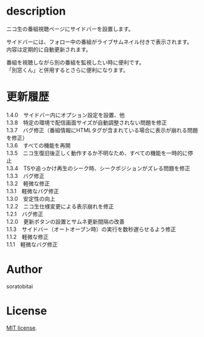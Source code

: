 # description
ニコ生の番組視聴ページにサイドバーを設置します。  
  
サイドバーには、フォロー中の番組がライブサムネイル付きで表示されます。  
内容は定期的に自動更新されます。  
  
番組を視聴しながら別の番組を監視したい時に便利です。  
「別窓くん」と併用するとさらに便利になります。  
  
# 更新履歴
1.4.0　サイドバー内にオプション設定を設置、他  
1.3.8　特定の環境で配信画面サイズが自動調整されない問題を修正  
1.3.7　バグ修正（番組情報にHTMLタグが含まれている場合に表示が崩れる問題を修正）  
1.3.6　すべての機能を再開  
1.3.5　ニコ生復旧後正しく動作するか不明なため、すべての機能を一時的に停止  
1.3.4　TSや追っかけ再生のシーク時、シークポジションがズレる問題を修正  
1.3.3　バグ修正  
1.3.2　軽微な修正  
1.3.1　軽微なバグ修正  
1.3.0　安定性の向上  
1.2.2　ニコ生仕様変更による表示崩れを修正  
1.2.1　バグ修正  
1.2.0　更新ボタンの設置とサムネ更新間隔の改善  
1.1.3　サイドバー（オートオープン時）の実行を数秒遅らせるよう修正  
1.1.2　軽微な修正  
1.1.1　軽微なバグ修正  

# Author
soratobitai

# License
[MIT license](https://en.wikipedia.org/wiki/MIT_License).